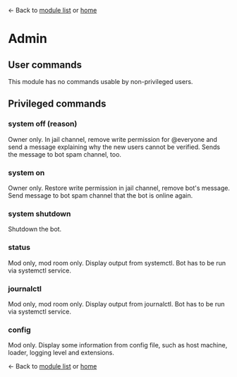 ← Back to [module list](index.md) or [home](../index.md)

# Admin

## User commands

This module has no commands usable by non-privileged users.

## Privileged commands

### system off (reason)

Owner only. In jail channel, remove write permission for @everyone and send a message explaining why the new users cannot be verified. Sends the message to bot spam channel, too.

### system on

Owner only. Restore write permission in jail channel, remove bot's message. Send message to bot spam channel that the bot is online again.

### system shutdown

Shutdown the bot.

### status

Mod only, mod room only. Display output from systemctl. Bot has to be run via systemctl service.

### journalctl

Mod only, mod room only. Display output from journalctl. Bot has to be run via systemctl service.

### config

Mod only. Display some information from config file, such as host machine, loader, logging level and extensions.


← Back to [module list](index.md) or [home](../index.md)
